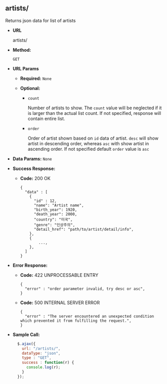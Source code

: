 **artists/**
----
  Returns json data for list of artists

* **URL**

  artists/

* **Method:**

  `GET`

*  **URL Params**

   * **Required:**
    `None`

   * **Optional:**

      * `count`

        Number of artists to show. The `count` value will be neglected if it is larger than the actual list count. If not specified, response will contain entire list.

      * `order`

        Order of artist shown based on `id` data of artist. `desc` will show artist in descending order, whereas `asc` with show artist in ascending order. If not specified default `order` value is `asc`


* **Data Params:**
  `None`

* **Success Response:**

  * **Code:** 200 OK

    ```
    {
      "data" : [
        {
          "id" : 12,
          "name": "Artist name",
          "birth_year": 1920,
          "death_year": 2000,
          "country": "미국",
          "genre": "인상주의",
          "detail_href": "path/to/artist/detail/info",
        },
        {
            ...,
        },
      ]
    }
    ```

* **Error Response:**

  * **Code:** 422 UNPROCESSABLE ENTRY

    ```
    {
      "error" : "order parameter invalid, try desc or asc",
    }
    ```

  * **Code:** 500 INTERNAL SERVER ERROR

    ```
    {
      "error" : "The server encountered an unexpected condition which prevented it from fulfilling the request.",
    }
    ```

* **Sample Call:**

  ```javascript
    $.ajax({
      url: "/artists/",
      dataType: "json",
      type : "GET",
      success : function(r) {
        console.log(r);
      }
    });
  ```
